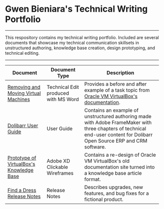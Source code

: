 # Gwen Bieniara's Technical Writing Portfolio
-------

This respository contains my technical writing portfolio. Included are several documents that showcase my technical communication skillsets in unstructured authoring, knowledge base creation, design prototyping, and technical editing.

-----------

| Document | Document Type | Description |
| ----| -----| ---- |
|[Removing and Moving Virtual Machines](https://github.com/bieniaragwen/technicalwritingportfolio/blob/main/Technical%20Writing%20-%20Content%20Edit%20Example.pdf) | Technical Edit produced with MS Word | Provides a before and after example of a task topic from [Oracle VM VirtualBox's documentation](https://www.virtualbox.org/manual/UserManual.html).
|[Dolibarr User Guide](https://github.com/bieniaragwen/technicalwritingportfolio/blob/main/dolibarr_userguide%20-%20Gwen%20Bieniara.pdf)| User Guide | Contains an example of unstructured authoring made with Adobe FrameMaker with three chapters of technical end-user content for Dolibarr Open Source ERP and CRM software. 
|[Prototype of VirtualBox's Knowledge Base](https://github.com/bieniaragwen/technicalwritingportfolio/blob/main/VirtualBoxRedesign.md) | Adobe XD Clickable Wireframes | Contains a re-design of Oracle VM VirtualBox's old documentation site turned into a knowledge base article format.
|[Find a Dress Release Notes](https://github.com/bieniaragwen/technicalwritingportfolio/blob/main/releasenotes.md) | Release Notes | Describes upgrades, new features, and bug fixes for a fictional product.


